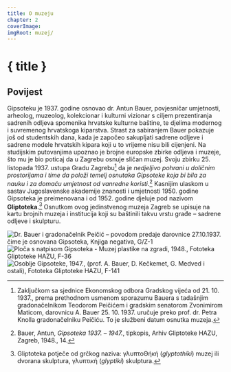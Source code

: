 ```yaml
---
title: O muzeju
chapter: 2
coverImage: 
imgRoot: muzej/
---
```


# { title }

## Povijest 

Gipsoteku je 1937. godine osnovao dr. Antun Bauer, povjesničar umjetnosti, arheolog, muzeolog, kolekcionar i kulturni vizionar s ciljem prezentiranja sadrenih odljeva spomenika hrvatske kulturne baštine, te djelima modernog i suvremenog hrvatskoga kiparstva. Strast za sabiranjem Bauer pokazuje još od studentskih dana, kada je započeo sakupljati sadrene odljeve i sadrene modele hrvatskih kipara koji u to vrijeme nisu bili cijenjeni. Na studijskim putovanjima upoznao je brojne europske zbirke odljeva i muzeje, što mu je bio poticaj da u Zagrebu osnuje sličan muzej. Svoju zbirku 25. listopada 1937. ustupa Gradu Zagrebu[^1] da je _nedjeljivo pohrani u doličnim prostorijama i time da položi temelj osnutaka Gipsoteke koja bi bila za nauku i za domaću umjetnost od vanredne koristi_.[^2] Kasnijim ulaskom u sastav Jugoslavenske akademije znanosti i umjetnosti 1950. godine Gipsoteka je preimenovana i od 1952. godine djeluje pod nazivom **Gliptoteka**.[^3]  Osnutkom ovog jedinstvenog muzeja Zagreb se upisuje na kartu brojnih muzeja i institucija koji su baštinili takvu vrstu građe &ndash; sadrene odljeve i skulpturu.

![Dr. Bauer i gradonačelnik Peičić &ndash; povodom predaje darovnice 27.10.1937. čime je osnovana Gipsoteka, Knjiga negativa, G/Z-1]({imgRoot}G-Z-1.jpg "Dr. Bauer i gradonačelnik Peičić")
![Ploča s natpisom Gipsoteka - Muzej plastike na zgradi, 1948., Fototeka Gliptoteke HAZU, F-36]({imgRoot}F-36.jpg "Ploča s natpisom, 1948.")
![Osoblje Gipsoteke, 1947., (prof. A. Bauer, D. Kečkemet, G. Medved i ostali), Fototeka Gliptoteke HAZU, F-141 ]({imgRoot}F-141.jpg "Osoblje Gipsoteke, 1947.")

[^1]: Zaključkom sa sjednice Ekonomskog odbora Gradskog vijeća od 21. 10. 1937., prema prethodnom usmenom sporazumu Bauera s tadašnjim gradonačelnikom Teodorom Peičićem i gradskim senatorom Zvonimirom Maticom, darovnicu A. Bauer 25. 10. 1937. uručuje preko prof. dr. Petra Knolla gradonačelniku Peičiću. To je službeni datum osnutka muzeja.
[^2]: Bauer, Antun, _Gipsoteka 1937. – 1947._, tipkopis, Arhiv Gliptoteke HAZU, Zagreb, 1948., 14.
[^3]: Gliptoteka potječe od grčkog naziva: γλυπτοΘήκή (_glyptothíki_) muzej ili dvorana skulptura, γλυπτική (_glyptikí_) skulptura.